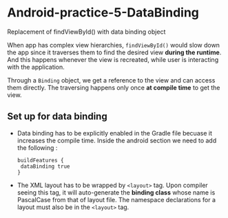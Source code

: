 # Android-practice-5-DataBinding
Replacement of findViewById() with data binding object


When app has complex view hierarchies, `findViewById()` would slow down the app since it traverses them to find the desired view **during the runtime**.  And this happens whenever the view is recreated, while user is interacting with the application. 

Through a `Binding` object, we get a reference to the view and can access them directly. The traversing happens only once **at compile time** to get the view.

## Set up for data binding
 - Data binding has to be explicitly enabled in the Gradle file becuase it increases the compile time. Inside the android section we need to add the following :
   ```
   buildFeatures {
   	dataBinding true
   }
   ```
   
 - The XML layout has to be wrapped by `<layout>` tag. Upon compiler seeing this tag, it will auto-generate the **binding class** whose name is PascalCase from that of layout file. The namespace declarations for a layout must also be in the `<layout>` tag. 
